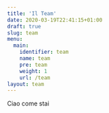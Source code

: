 ```yaml
---
title: 'Il Team'
date: 2020-03-19T22:41:15+01:00
draft: true
slug: team
menu:
  main:
    identifier: team
    name: team
    pre: team
    weight: 1
    url: /team
layout: team
---
```


Ciao come stai
